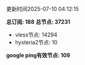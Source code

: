 更新时间2025-07-10 04:12:15

**总订阅: 188**
**总节点: 37231**
- vless节点: 14294
- hysteria2节点: 10

**google ping有效节点: 109**
